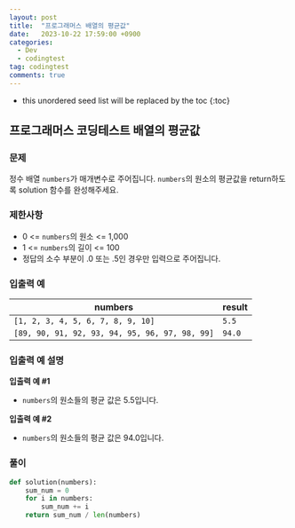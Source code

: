 ```yaml
---
layout: post
title:  "프로그래머스 배열의 평균값"
date:   2023-10-22 17:59:00 +0900
categories:
  - Dev
  - codingtest
tag: codingtest
comments: true
---
```


* this unordered seed list will be replaced by the toc
{:toc}

## 프로그래머스 코딩테스트 배열의 평균값

### 문제

정수 배열 `numbers`가 매개변수로 주어집니다. `numbers`의 원소의 평균값을 return하도록 solution 함수를 완성해주세요.

### 제한사항

- 0 <= `numbers`의 원소 <= 1,000
- 1 <= `numbers`의 길이 <= 100
- 정답의 소수 부분이 .0 또는 .5인 경우만 입력으로 주어집니다.

### 입출력 예

| numbers | result |
| --- | --- |
| `[1, 2, 3, 4, 5, 6, 7, 8, 9, 10]` | `5.5` |
| `[89, 90, 91, 92, 93, 94, 95, 96, 97, 98, 99]` | `94.0` |

### 입출력 예 설명

**입출력 예 #1**

- `numbers`의 원소들의 평균 값은 5.5입니다.

**입출력 예 #2**

- `numbers`의 원소들의 평균 값은 94.0입니다.

### 풀이

```py
def solution(numbers):
    sum_num = 0
    for i in numbers:
        sum_num += i
    return sum_num / len(numbers)
```